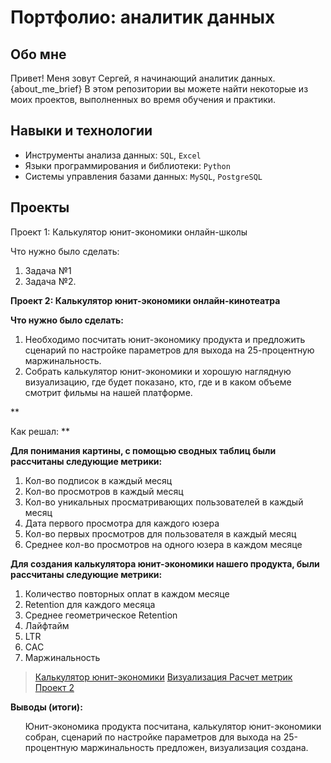 # Портфолио: аналитик данных

## Обо мне 
Привет! Меня зовут Сергей, я начинающий аналитик данных. {about_me_brief} В этом репозитории вы можете найти некоторые из моих проектов, выполненных во время обучения и практики.
<br>
## Навыки и технологии
- Инструменты анализа данных: ``SQL``, ``Excel``
- Языки программирования и библиотеки: ``Python``
- Системы управления базами данных: ``MySQL``, ``PostgreSQL``
## Проекты
<p> Проект 1: Калькулятор юнит-экономики онлайн-школы</p>
<p>Что нужно было сделать:<p>
<ol>
  <li>Задача №1</li>
  <li>Задача №2.</li>
</ol>

**<p> Проект 2: Калькулятор юнит-экономики онлайн-кинотеатра</p>**
**<p>Что нужно было сделать:<p>**
<ol>
  <li>Необходимо посчитать юнит-экономику продукта и предложить сценарий по настройке параметров для выхода на 25-процентную маржинальность.</li>
  <li>Собрать калькулятор юнит-экономики и хорошую наглядную визуализацию, где будет показано, кто, где и в каком объеме смотрит фильмы на нашей платформе.</li>
</ol>

**<p>Как решал: **
 
**Для понимания картины, с помощью сводных таблиц были рассчитаны следующие метрики:**

1. Кол-во подписок в каждый месяц       
2. Кол-во просмотров в каждый месяц  
3. Кол-во уникальных просматривающих пользователей в каждый месяц
4. Дата первого просмотра для каждого юзера
5. Кол-во первых просмотров для пользователя в каждый месяц
6. Среднее кол-во просмотров на одного юзера в каждом месяце

  **Для создания калькулятора юнит-экономики нашего продукта, были рассчитаны следующие метрики:**

1. Количество повторных оплат в каждом месяце
2. Retention для каждого месяца
3. Среднее геометрическое Retention    
4. Лайфтайм       
5. LTR 
6. CAC    
7. Маржинальность
<p>

> <a href="https://drive.google.com/file/d/12UwVUDgC13FbbJDPhUpO264Nn5s0R3-f/view?usp=share_link"> Калькулятор юнит-экономики</a>
  <a href="https://drive.google.com/file/d/1U2FoauPOKmtlxcdQ6UHel6HjtxDQapZm/view?usp=share_link"> Визуализация </a>
   <a href="https://drive.google.com/file/d/1po30kEQY8YQTaqZrFCY4mJZhkpjH2A0b/view?usp=share_link"> Расчет метрик </a>
  <a href="https://docs.google.com/spreadsheets/d/14BERMd15lGfbqEqaykuePbSlMUhjvy_C/edit?usp=share_link&ouid=105151305661316276071&rtpof=true&sd=true"> Проект 2 </a>
    
**<p> Выводы (итоги):<p>**
<ol> Юнит-экономика продукта посчитана, калькулятор юнит-экономики собран, сценарий по настройке параметров для выхода на 25-процентную маржинальность предложен, визуализация создана.
 
</ol>
<br> 
